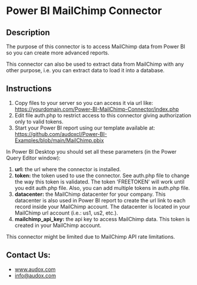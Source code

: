 # Power BI MailChimp Connector

## Description

The purpose of this connector is to access MailChimp data from Power BI so you can create more advanced reports.

This connector can also be used to extract data from MailChimp with any other purpose, i.e. you can extract data to load it into a database.

## Instructions

1. Copy files to your server so you can access it via url like:
https://yourdomain.com/Power-BI-MailChimp-Connector/index.php
2. Edit file auth.php to restrict access to this connector giving authorization only to valid tokens.
3. Start your Power BI report using our template available at:
https://github.com/audoxcl/Power-BI-Examples/blob/main/MailChimp.pbix

In Power BI Desktop you should set all these parameters (in the Power Query Editor window):

1. **url:** the url where the connector is installed.
2. **token:** the token used to use the connector. See auth.php file to change the way this token is validated. The token 'FREETOKEN' will work until you edit auth.php file. Also, you can add multiple tokens in auth.php file.
3. **datacenter:** the MailChimp datacenter for your company. This datacenter is also used in Power BI report to create the url link to each record inside your MailChimp account. The datacenter is located in your MailChimp url account (i.e.: us1, us2, etc.).
4. **mailchimp_api_key:** the api key to access MailChimp data. This token is created in your MailChimp account.

This connector might be limited due to MailChimp API rate limitations.

## Contact Us:

- www.audox.com
- info@audox.com